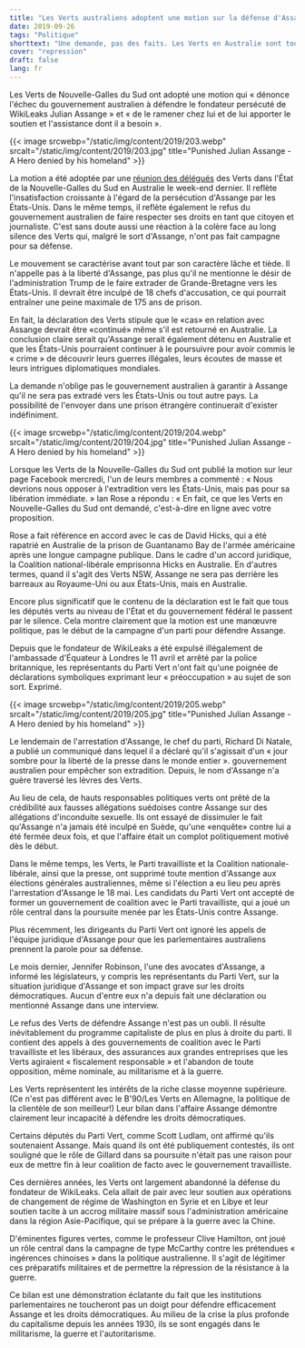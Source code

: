 ```yaml
---
title: "Les Verts australiens adoptent une motion sur la défense d'Assange"
date: 2019-09-26
tags: "Politique"
shorttext: "Une demande, pas des faits. Les Verts en Australie sont tous, sauf les Verts sur le pas de la porte. Suiveurs, gens de pouvoir, politique de clientèle."
cover: "repression"
draft: false
lang: fr
---
```


Les Verts de Nouvelle-Galles du Sud ont adopté une motion qui « dénonce l'échec du gouvernement australien à défendre le fondateur persécuté de WikiLeaks Julian Assange » et « de le ramener chez lui et de lui apporter le soutien et l'assistance dont il a besoin ».

{{< image srcwebp="/static/img/content/2019/203.webp" srcalt="/static/img/content/2019/203.jpg" title="Punished Julian Assange - A Hero denied by his homeland" >}}

La motion a été adoptée par une [réunion des délégués](https://www.sydneycriminallawyers.com.au/blog/do-not-forget-assange-calls-to-bring-the-wikileaks-founder-home/?fbclid=IwAR2zcIXWGT3HtHloyw3-nFqTdNE-T6wwA82I5LVRp0g5hA5ap1S1koLbN0g "Do Not Forget Assange: Calls to Bring the WikiLeaks Founder Home") des Verts dans l'État de la Nouvelle-Galles du Sud en Australie le week-end dernier. Il reflète l'insatisfaction croissante à l'égard de la persécution d'Assange par les États-Unis. Dans le même temps, il reflète également le refus du gouvernement australien de faire respecter ses droits en tant que citoyen et journaliste. C'est sans doute aussi une réaction à la colère face au long silence des Verts qui, malgré le sort d'Assange, n'ont pas fait campagne pour sa défense.

Le mouvement se caractérise avant tout par son caractère lâche et tiède. Il n'appelle pas à la liberté d'Assange, pas plus qu'il ne mentionne le désir de l'administration Trump de le faire extrader de Grande-Bretagne vers les États-Unis. Il devrait être inculpé de 18 chefs d'accusation, ce qui pourrait entraîner une peine maximale de 175 ans de prison.

En fait, la déclaration des Verts stipule que le «cas» en relation avec Assange devrait être «continué» même s'il est retourné en Australie. La conclusion claire serait qu'Assange serait également détenu en Australie et que les États-Unis pourraient continuer à le poursuivre pour avoir commis le « crime » de découvrir leurs guerres illégales, leurs écoutes de masse et leurs intrigues diplomatiques mondiales.

La demande n'oblige pas le gouvernement australien à garantir à Assange qu'il ne sera pas extradé vers les États-Unis ou tout autre pays. La possibilité de l'envoyer dans une prison étrangère continuerait d'exister indéfiniment.

{{< image srcwebp="/static/img/content/2019/204.webp" srcalt="/static/img/content/2019/204.jpg" title="Punished Julian Assange - A Hero denied by his homeland" >}}

Lorsque les Verts de la Nouvelle-Galles du Sud ont publié la motion sur leur page Facebook mercredi, l'un de leurs membres a commenté : « Nous devrions nous opposer à l'extradition vers les États-Unis, mais pas pour sa libération immédiate. » Ian Rose a répondu : « En fait, ce que les Verts en Nouvelle-Galles du Sud ont demandé, c'est-à-dire en ligne avec votre proposition.

Rose a fait référence en accord avec le cas de David Hicks, qui a été rapatrié en Australie de la prison de Guantanamo Bay de l'armée américaine après une longue campagne publique. Dans le cadre d'un accord juridique, la Coalition national-libérale emprisonna Hicks en Australie. En d'autres termes, quand il s'agit des Verts NSW, Assange ne sera pas derrière les barreaux au Royaume-Uni ou aux États-Unis, mais en Australie.

Encore plus significatif que le contenu de la déclaration est le fait que tous les députés verts au niveau de l'État et du gouvernement fédéral le passent par le silence. Cela montre clairement que la motion est une manœuvre politique, pas le début de la campagne d'un parti pour défendre Assange.

Depuis que le fondateur de WikiLeaks a été expulsé illégalement de l'ambassade d'Équateur à Londres le 11 avril et arrêté par la police britannique, les représentants du Parti Vert n'ont fait qu'une poignée de déclarations symboliques exprimant leur « préoccupation » au sujet de son sort. Exprimé.

{{< image srcwebp="/static/img/content/2019/205.webp" srcalt="/static/img/content/2019/205.jpg" title="Punished Julian Assange - A Hero denied by his homeland" >}}

Le lendemain de l'arrestation d'Assange, le chef du parti, Richard Di Natale, a publié un communiqué dans lequel il a déclaré qu'il s'agissait d'un « jour sombre pour la liberté de la presse dans le monde entier ». gouvernement australien pour empêcher son extradition. Depuis, le nom d'Assange n'a guère traversé les lèvres des Verts.

Au lieu de cela, de hauts responsables politiques verts ont prêté de la crédibilité aux fausses allégations suédoises contre Assange sur des allégations d'inconduite sexuelle. Ils ont essayé de dissimuler le fait qu'Assange n'a jamais été inculpé en Suède, qu'une «enquête» contre lui a été fermée deux fois, et que l'affaire était un complot politiquement motivé dès le début.

Dans le même temps, les Verts, le Parti travailliste et la Coalition nationale-libérale, ainsi que la presse, ont supprimé toute mention d'Assange aux élections générales australiennes, même si l'élection a eu lieu peu après l'arrestation d'Assange le 18 mai. Les candidats du Parti Vert ont accepté de former un gouvernement de coalition avec le Parti travailliste, qui a joué un rôle central dans la poursuite menée par les États-Unis contre Assange.

Plus récemment, les dirigeants du Parti Vert ont ignoré les appels de l'équipe juridique d'Assange pour que les parlementaires australiens prennent la parole pour sa défense.

Le mois dernier, Jennifer Robinson, l'une des avocates d'Assange, a informé les législateurs, y compris les représentants du Parti Vert, sur la situation juridique d'Assange et son impact grave sur les droits démocratiques. Aucun d'entre eux n'a depuis fait une déclaration ou mentionné Assange dans une interview.

Le refus des Verts de défendre Assange n'est pas un oubli. Il résulte inévitablement du programme capitaliste de plus en plus à droite du parti. Il contient des appels à des gouvernements de coalition avec le Parti travailliste et les libéraux, des assurances aux grandes entreprises que les Verts agiraient « fiscalement responsable » et l'abandon de toute opposition, même nominale, au militarisme et à la guerre.

Les Verts représentent les intérêts de la riche classe moyenne supérieure. (Ce n'est pas différent avec le B'90/Les Verts en Allemagne, la politique de la clientèle de son meilleur!) Leur bilan dans l'affaire Assange démontre clairement leur incapacité à défendre les droits démocratiques.

Certains députés du Parti Vert, comme Scott Ludlam, ont affirmé qu'ils soutenaient Assange. Mais quand ils ont été publiquement contestés, ils ont souligné que le rôle de Gillard dans sa poursuite n'était pas une raison pour eux de mettre fin à leur coalition de facto avec le gouvernement travailliste.

Ces dernières années, les Verts ont largement abandonné la défense du fondateur de WikiLeaks. Cela allait de pair avec leur soutien aux opérations de changement de régime de Washington en Syrie et en Libye et leur soutien tacite à un accrog militaire massif sous l'administration américaine dans la région Asie-Pacifique, qui se prépare à la guerre avec la Chine.

D'éminentes figures vertes, comme le professeur Clive Hamilton, ont joué un rôle central dans la campagne de type McCarthy contre les prétendues « ingérences chinoises » dans la politique australienne. Il s'agit de légitimer ces préparatifs militaires et de permettre la répression de la résistance à la guerre.

Ce bilan est une démonstration éclatante du fait que les institutions parlementaires ne toucheront pas un doigt pour défendre efficacement Assange et les droits démocratiques. Au milieu de la crise la plus profonde du capitalisme depuis les années 1930, ils se sont engagés dans le militarisme, la guerre et l'autoritarisme.
